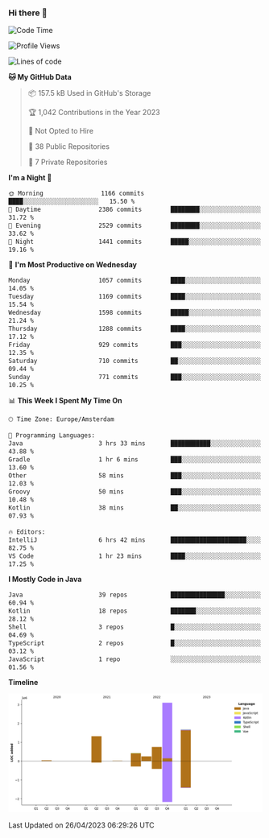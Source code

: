 ### Hi there 👋


<!--START_SECTION:waka-->
![Code Time](http://img.shields.io/badge/Code%20Time-3%2C173%20hrs%2040%20mins-blue)

![Profile Views](http://img.shields.io/badge/Profile%20Views-0-blue)

![Lines of code](https://img.shields.io/badge/From%20Hello%20World%20I%27ve%20Written-7.6%20million%20lines%20of%20code-blue)

**🐱 My GitHub Data** 

> 📦 157.5 kB Used in GitHub's Storage 
 > 
> 🏆 1,042 Contributions in the Year 2023
 > 
> 🚫 Not Opted to Hire
 > 
> 📜 38 Public Repositories 
 > 
> 🔑 7 Private Repositories 
 > 
**I'm a Night 🦉** 

```text
🌞 Morning                1166 commits        ████░░░░░░░░░░░░░░░░░░░░░   15.50 % 
🌆 Daytime                2386 commits        ████████░░░░░░░░░░░░░░░░░   31.72 % 
🌃 Evening                2529 commits        ████████░░░░░░░░░░░░░░░░░   33.62 % 
🌙 Night                  1441 commits        █████░░░░░░░░░░░░░░░░░░░░   19.16 % 
```
📅 **I'm Most Productive on Wednesday** 

```text
Monday                   1057 commits        ████░░░░░░░░░░░░░░░░░░░░░   14.05 % 
Tuesday                  1169 commits        ████░░░░░░░░░░░░░░░░░░░░░   15.54 % 
Wednesday                1598 commits        █████░░░░░░░░░░░░░░░░░░░░   21.24 % 
Thursday                 1288 commits        ████░░░░░░░░░░░░░░░░░░░░░   17.12 % 
Friday                   929 commits         ███░░░░░░░░░░░░░░░░░░░░░░   12.35 % 
Saturday                 710 commits         ██░░░░░░░░░░░░░░░░░░░░░░░   09.44 % 
Sunday                   771 commits         ███░░░░░░░░░░░░░░░░░░░░░░   10.25 % 
```


📊 **This Week I Spent My Time On** 

```text
🕑︎ Time Zone: Europe/Amsterdam

💬 Programming Languages: 
Java                     3 hrs 33 mins       ███████████░░░░░░░░░░░░░░   43.88 % 
Gradle                   1 hr 6 mins         ███░░░░░░░░░░░░░░░░░░░░░░   13.60 % 
Other                    58 mins             ███░░░░░░░░░░░░░░░░░░░░░░   12.03 % 
Groovy                   50 mins             ███░░░░░░░░░░░░░░░░░░░░░░   10.48 % 
Kotlin                   38 mins             ██░░░░░░░░░░░░░░░░░░░░░░░   07.93 % 

🔥 Editors: 
IntelliJ                 6 hrs 42 mins       █████████████████████░░░░   82.75 % 
VS Code                  1 hr 23 mins        ████░░░░░░░░░░░░░░░░░░░░░   17.25 % 
```

**I Mostly Code in Java** 

```text
Java                     39 repos            ███████████████░░░░░░░░░░   60.94 % 
Kotlin                   18 repos            ███████░░░░░░░░░░░░░░░░░░   28.12 % 
Shell                    3 repos             █░░░░░░░░░░░░░░░░░░░░░░░░   04.69 % 
TypeScript               2 repos             █░░░░░░░░░░░░░░░░░░░░░░░░   03.12 % 
JavaScript               1 repo              ░░░░░░░░░░░░░░░░░░░░░░░░░   01.56 % 
```



**Timeline**

![Lines of Code chart](https://raw.githubusercontent.com/powercasgamer/powercasgamer/master/assets/bar_graph.png)


 Last Updated on 26/04/2023 06:29:26 UTC
<!--END_SECTION:waka-->
